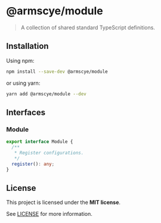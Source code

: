 # @armscye/module

> A collection of shared standard TypeScript definitions.

## Installation

Using npm:

```sh
npm install --save-dev @armscye/module
```

or using yarn:

```sh
yarn add @armscye/module --dev
```

## Interfaces

### Module

```ts
export interface Module {
  /**
   * Register configurations.
   */
  register(): any;
}
```

## License

This project is licensed under the **MIT license**.

See [LICENSE](LICENSE) for more information.
